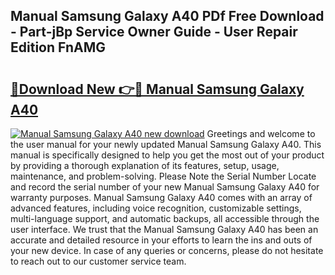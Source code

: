 ## Manual Samsung Galaxy A40 PDf Free Download - Part-jBp Service Owner Guide - User Repair Edition FnAMG

# <h2><a href="http://cf29611.oget.top/?id=Manual+Samsung+Galaxy+A40">🔗Download New 👉🔴 Manual Samsung Galaxy A40</a></h2>

[![Manual Samsung Galaxy A40 new download](https://i.imgur.com/5g1atiW.png)](http://cf29611.oget.top/?id=Manual+Samsung+Galaxy+A40)
Greetings and welcome to the user manual for your newly updated Manual Samsung Galaxy A40. This manual is specifically designed to help you get the most out of your product by providing a thorough explanation of its features, setup, usage, maintenance, and problem-solving. Please Note the Serial Number Locate and record the serial number of your new Manual Samsung Galaxy A40 for warranty purposes. Manual Samsung Galaxy A40 comes with an array of advanced features, including voice recognition, customizable settings, multi-language support, and automatic backups, all accessible through the user interface. We trust that the Manual Samsung Galaxy A40 has been an accurate and detailed resource in your efforts to learn the ins and outs of your new device. In case of any queries or concerns, please do not hesitate to reach out to our customer service team.
